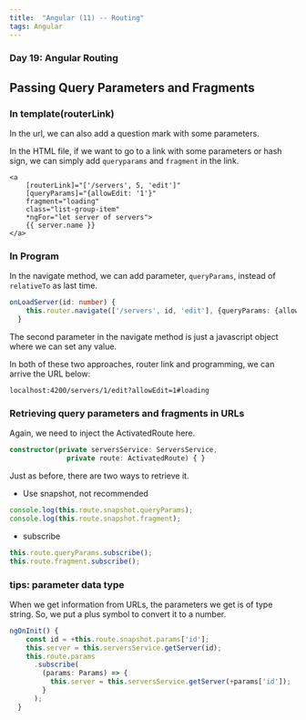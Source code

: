 ```yaml
---
title:  "Angular (11) -- Routing"
tags: Angular
---
```


### Day 19: Angular Routing

## Passing Query Parameters and Fragments

### In template(routerLink)

In the url, we can also add a question mark with some parameters. 

In the HTML file, if we want to go to a link with some parameters or hash sign, we can simply add `queryparams` and 
`fragment` in the link.

```angular2html
<a
    [routerLink]="['/servers', 5, 'edit']"
    [queryParams]="{allowEdit: '1'}"
    fragment="loading"
    class="list-group-item"
    *ngFor="let server of servers">
    {{ server.name }}
</a>
```

### In Program 

In the navigate method, we can add parameter, `queryParams`, instead of `relativeTo` as last time.

```typescript
onLoadServer(id: number) {
    this.router.navigate(['/servers', id, 'edit'], {queryParams: {allowEdit: '1'}, fragment: 'loading'});
  }
```

The second parameter in the navigate method is just a javascript object where we can set any value.

In both of these two approaches, router link and programming, we can arrive the URL below:

```
localhost:4200/servers/1/edit?allowEdit=1#loading
```

### Retrieving query parameters and fragments in URLs

Again, we need to inject the ActivatedRoute here.

```typescript
constructor(private serversService: ServersService,
              private route: ActivatedRoute) { }
```

Just as before, there are two ways to retrieve it. 

* Use snapshot, not recommended

```typescript
console.log(this.route.snapshot.queryParams);
console.log(this.route.snapshot.fragment);
```

* subscribe

```typescript
this.route.queryParams.subscribe();
this.route.fragment.subscribe();
```

### tips: parameter data type

When we get information from URLs, the parameters we get is of type string. So, we put a plus symbol to convert it to
 a number.
 
```typescript
ngOnInit() {
    const id = +this.route.snapshot.params['id'];
    this.server = this.serversService.getServer(id);
    this.route.params
      .subscribe(
        (params: Params) => {
          this.server = this.serversService.getServer(+params['id']);
        }
      );
  }
```
